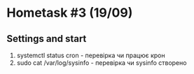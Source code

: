 # Hometask #3 (19/09)

## Settings and start

1. systemctl status cron  - перевірка чи працює крон
2. sudo cat /var/log/sysinfo  - перевірка чи sysinfo створено